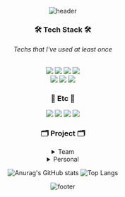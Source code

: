 <div align=center>

![header](https://capsule-render.vercel.app/api?type=shark&color=gradient&height=180&section=header&text=Hi%20There👋&fontSize=20&fontAlignY=40&animation=twinkling)


  ### 🛠 Tech Stack 🛠
  
  ###### Techs that I've used at least once
  <img src="https://img.shields.io/badge/HTML-E34F26?style=flat-square&logo=HTML5&logoColor=white"/>
  <img src="https://img.shields.io/badge/CSS-1572B6?style=flat-square&logo=CSS3&logoColor=white"/>
  <img src="https://img.shields.io/badge/JavaScript-F7DF1E?style=flat-square&logo=JavaScript&logoColor=white"/>
  <img src="https://img.shields.io/badge/jQuery-0769AD?style=flat-square&logo=jQuery&logoColor=white"/>
  <br/>
  <img src="https://img.shields.io/badge/Oracle-F80000?style=flat-square&logo=Oracle&logoColor=white"/>
  <img src="https://img.shields.io/badge/Java-007396?style=flat-square&logo=Java&logoColor=white"/>
  <img src="https://img.shields.io/badge/Spring-6DB33F?style=flat-square&logo=Spring&logoColor=white"/>
    
  ### 🥕 Etc 🥕
  <img src="https://img.shields.io/badge/Windows10-0078D6?style=flat-square&logo=Windows&logoColor=white"/>
  <img src="https://img.shields.io/badge/Eclipse IDE-2C2255?style=flat-square&logo=Eclipse IDE&logoColor=white"/>
  <img src="https://img.shields.io/badge/Visual Studio Code-007ACC?style=flat-square&logo=Visual Studio Code&logoColor=white"/>
  <img src="https://img.shields.io/badge/Trello-0052CC?style=flat-square&logo=Trello&logoColor=white"/>
  
  ### 🗂 Project 🗂

  <details>
    <summary> Team </summary>
    <div markdown="1">
      [SAGOBOJA SHOPPING MALL - 쇼핑몰] (https://github.com/onuo77/Project/tree/main/sb_shoppingmall) <br/>
      [CINEMA BOX - 영화 예매] (https://github.com/onuo77/Project/tree/main/cinemabox)
    </div>
  </details>
  
  <details>
    <summary> Personal </summary>
    <div markdown="1">
      [JSP-BLOG - 블로그] (https://github.com/onuo77/Project/tree/main/jspblog)
    </div>
  </details>

  ![Anurag's GitHub stats](https://github-readme-stats.vercel.app/api?username=onuo77&show_icons=true&theme=flag-india&hide=prs)
  ![Top Langs](https://github-readme-stats.vercel.app/api/top-langs/?username=onuo77&layout=compact)

  ![footer](https://capsule-render.vercel.app/api?type=waving&color=auto&height=100&section=footer&fontSize=40&fontAlignY=40)

</div>
